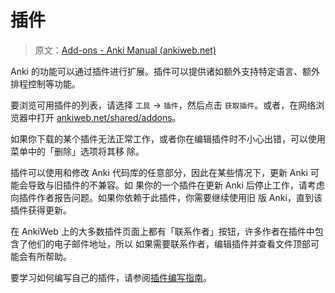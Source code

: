# 插件

> 原文：[Add-ons - Anki Manual (ankiweb.net)](https://docs.ankiweb.net/addons.html)

Anki 的功能可以通过插件进行扩展。插件可以提供诸如额外支持特定语言、额外排程控制等功能。

要浏览可用插件的列表，请选择 `工具` → `插件`，然后点击 `获取插件`。或者，在网络浏览器中打开
[ankiweb.net/shared/addons](https://ankiweb.net/shared/addons)。

如果你下载的某个插件无法正常工作，或者你在编辑插件时不小心出错，可以使用菜单中的「删除」选项将其移
除。

插件可以使用和修改 Anki 代码库的任意部分，因此在某些情况下，更新 Anki 可能会导致与旧插件的不兼容。如
果你的一个插件在更新 Anki 后停止工作，请考虑向插件作者报告问题。如果你依赖于此插件，你需要继续使用旧
版 Anki，直到该插件获得更新。

在 AnkiWeb 上的大多数插件页面上都有「联系作者」按钮，许多作者在插件中包含了他们的电子邮件地址，所以
如果需要联系作者，编辑插件并查看文件顶部可能会有所帮助。

要学习如何编写自己的插件，请参阅[插件编写指南](https://addon-docs.ankiweb.net)。
